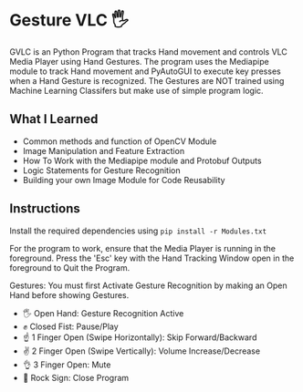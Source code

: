# Gesture VLC 🖐️

GVLC is an Python Program that tracks Hand movement and controls VLC Media Player using Hand Gestures. The program uses the Mediapipe module to track Hand movement and PyAutoGUI to execute key presses when a Hand Gesture is recognized. The Gestures are NOT trained using Machine Learning Classifers but make use of simple program logic.


## What I Learned
- Common methods and function of OpenCV Module
- Image Manipulation and Feature Extraction
- How To Work with the Mediapipe module and Protobuf Outputs
- Logic Statements for Gesture Recognition
- Building your own Image Module for Code Reusability

## Instructions

Install the required dependencies using `pip install -r Modules.txt`

For the program to work, ensure that the Media Player is running in the foreground.
Press the 'Esc' key with the Hand Tracking Window open in the foreground to Quit the Program.

Gestures:
You must first Activate Gesture Recognition by making an Open Hand before showing Gestures.

- 🖐️ Open Hand: Gesture Recognition Active
- ✊ Closed Fist: Pause/Play
- ☝️ 1 Finger Open (Swipe Horizontally): Skip Forward/Backward
- ✌️ 2 Finger Open (Swipe Vertically): Volume Increase/Decrease
- 👌 3 Finger Open: Mute
- 🤘 Rock Sign: Close Program
